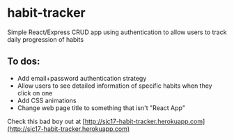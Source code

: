 # habit-tracker
Simple React/Express CRUD app using authentication to allow users to track daily progression of habits

## To dos:
* Add email+password authentication strategy
* Allow users to see detailed information of specific habits when they click on one
* Add CSS animations
* Change web page title to something that isn't "React App"

Check this bad boy out at [http://sjc17-habit-tracker.herokuapp.com](http://sjc17-habit-tracker.herokuapp.com)
